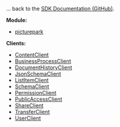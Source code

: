 ... back to the [SDK Documentation (GitHub)](https://github.com/Picturepark/Picturepark.SDK.TypeScript/blob/master/docs/picturepark-sdk-v1-fetch/README.md).

**Module:**

- [picturepark](modules/_picturepark_.html)

**Clients:**

- [ContentClient](classes/_picturepark_.contentclient.html)
- [BusinessProcessClient](classes/_picturepark_.businessprocessclient.html)
- [DocumentHistoryClient](classes/_picturepark_.documenthistoryclient.html)
- [JsonSchemaClient](classes/_picturepark_.jsonschemaclient.html)
- [ListItemClient](classes/_picturepark_.listitemclient.html)
- [SchemaClient](classes/_picturepark_.schemaclient.html)
- [PermissionClient](classes/_picturepark_.permissionclient.html)
- [PublicAccessClient](classes/_picturepark_.publicaccessclient.html)
- [ShareClient](classes/_picturepark_.shareclient.html)
- [TransferClient](classes/_picturepark_.transferclient.html)
- [UserClient](classes/_picturepark_.userclient.html)